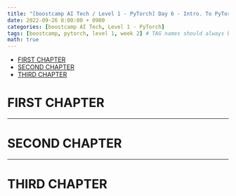 ```yaml
---
title: "[boostcamp AI Tech / Level 1 - PyTorch] Day 6 - Intro. To PyTorch"
date: 2022-09-26 8:00:00 + 0900
categories: [boostcamp AI Tech, Level 1 - PyTorch]
tags: [boostcamp, pytorch, level 1, week 2]	# TAG names should always be lowercase
math: true
---
```


- [FIRST CHAPTER](#first-chapter)
- [SECOND CHAPTER](#second-chapter)
- [THIRD CHAPTER](#third-chapter)

# FIRST CHAPTER





- - -
# SECOND CHAPTER






- - -
# THIRD CHAPTER
